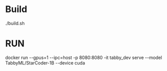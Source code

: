 # Build

./build.sh

# RUN

docker run   --gpus=1  --ipc=host  -p 8080:8080  -it   tabby_dev  serve --model TabbyML/StarCoder-1B --device cuda
